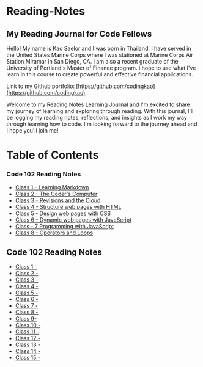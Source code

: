 # Reading-Notes

## My Reading Journal for Code Fellows

Hello! My name is Kao Saelor and I was born in Thailand.  I have served in the United States Marine Corps where I was stationed at Marine Corps Air Station Miramar in San Diego, CA.  I am also a recent graduate of the University of Portland's Master of Finance program.  I hope to use what I've learn in this course to create powerful and effective financial applications.

Link to my Github portfolio: [https://github.com/codingkao](https://github.com/codingkao)

Welcome to my Reading Notes Learning Journal and I'm excited to share my journey of learning and exploring through reading.  With this journal, I'll be logging my reading notes, reflections, and insights as I work my way through learning how to code. I'm looking forward to the journey ahead and I hope you'll join me!

# Table of Contents
  
### Code 102 Reading Notes

- [Class 1 - Learning Markdown](code-102/Class1.md)
- [Class 2 - The Coder's Computer](code-102/Class2.md)
- [Class 3 - Revisions and the Cloud](code-102/Class3.md)
- [Class 4 - Structure web pages with HTML](code-102/Class4.md)
- [Class 5 - Design web pages with CSS](code-102/Class5.md)
- [Class 6 - Dynamic web pages with JavaScript](code-102/Class6.md)
- [Class - 7 Programming with JavaScript](code-102/Class7.md)
- [Class 8 - Operators and Loops](code-102/Class8.md)

## Code 102 Reading Notes

- [Class 1 -](code-201/Class1.md)
- [Class 2 -](code-201/Class2.md)
- [Class 3 -](code-201/Class3.md)
- [Class 4 -](code-201/Class4.md)
- [Class 5 -](code-201/Class5.md)
- [Class 6 -](code-201/Class6.md)
- [Class 7 -](code-201/Class7.md)
- [Class 8 -](code-201/Class8.md)
- [Class 9-](code-102/Class1.md)
- [Class 10 -](code-102/Class2.md)
- [Class 11 -](code-102/Class3.md)
- [Class 12 -](code-102/Class4.md)
- [Class 13 -](code-102/Class5.md)
- [Class 14 -](code-102/Class6.md)
- [Class 15 -](code-102/Class7.md)